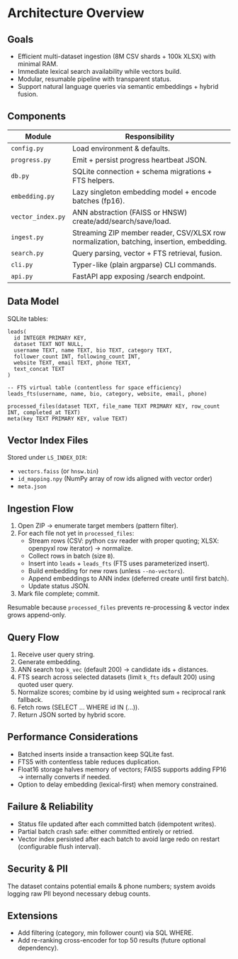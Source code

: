 # Architecture Overview

## Goals
- Efficient multi-dataset ingestion (8M CSV shards + 100k XLSX) with minimal RAM.
- Immediate lexical search availability while vectors build.
- Modular, resumable pipeline with transparent status.
- Support natural language queries via semantic embeddings + hybrid fusion.

## Components
| Module | Responsibility |
|--------|----------------|
| `config.py` | Load environment & defaults. |
| `progress.py` | Emit + persist progress heartbeat JSON. |
| `db.py` | SQLite connection + schema migrations + FTS helpers. |
| `embedding.py` | Lazy singleton embedding model + encode batches (fp16). |
| `vector_index.py` | ANN abstraction (FAISS or HNSW) create/add/search/save/load. |
| `ingest.py` | Streaming ZIP member reader, CSV/XLSX row normalization, batching, insertion, embedding. |
| `search.py` | Query parsing, vector + FTS retrieval, fusion. |
| `cli.py` | Typer-like (plain argparse) CLI commands. |
| `api.py` | FastAPI app exposing /search endpoint. |

## Data Model

SQLite tables:
```
leads(
  id INTEGER PRIMARY KEY,
  dataset TEXT NOT NULL,
  username TEXT, name TEXT, bio TEXT, category TEXT,
  follower_count INT, following_count INT,
  website TEXT, email TEXT, phone TEXT,
  text_concat TEXT
)

-- FTS virtual table (contentless for space efficiency)
leads_fts(username, name, bio, category, website, email, phone)

processed_files(dataset TEXT, file_name TEXT PRIMARY KEY, row_count INT, completed_at TEXT)
meta(key TEXT PRIMARY KEY, value TEXT)
```

## Vector Index Files
Stored under `LS_INDEX_DIR`:
- `vectors.faiss` (or `hnsw.bin`)
- `id_mapping.npy` (NumPy array of row ids aligned with vector order)
- `meta.json`

## Ingestion Flow
1. Open ZIP -> enumerate target members (pattern filter).
2. For each file not yet in `processed_files`:
   - Stream rows (CSV: python csv reader with proper quoting; XLSX: openpyxl row iterator) -> normalize.
   - Collect rows in batch (size `B`).
   - Insert into `leads` + `leads_fts` (FTS uses parameterized insert).
   - Build embedding for new rows (unless `--no-vectors`).
   - Append embeddings to ANN index (deferred create until first batch).
   - Update status JSON.
3. Mark file complete; commit.

Resumable because `processed_files` prevents re-processing & vector index grows append-only.

## Query Flow
1. Receive user query string.
2. Generate embedding.
3. ANN search top `k_vec` (default 200) -> candidate ids + distances.
4. FTS search across selected datasets (limit `k_fts` default 200) using quoted user query.
5. Normalize scores; combine by id using weighted sum + reciprocal rank fallback.
6. Fetch rows (SELECT ... WHERE id IN (...)).
7. Return JSON sorted by hybrid score.

## Performance Considerations
- Batched inserts inside a transaction keep SQLite fast.
- FTS5 with contentless table reduces duplication.
- Float16 storage halves memory of vectors; FAISS supports adding FP16 -> internally converts if needed.
- Option to delay embedding (lexical-first) when memory constrained.

## Failure & Reliability
- Status file updated after each committed batch (idempotent writes).
- Partial batch crash safe: either committed entirely or retried.
- Vector index persisted after each batch to avoid large redo on restart (configurable flush interval).

## Security & PII
The dataset contains potential emails & phone numbers; system avoids logging raw PII beyond necessary debug counts.

## Extensions
- Add filtering (category, min follower count) via SQL WHERE.
- Add re-ranking cross-encoder for top 50 results (future optional dependency).
